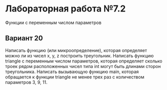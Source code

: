 # Лабораторная работа №7.2
Функции с переменным числом параметров

## Вариант 20
Написать функцию (или микроопределение), которая определяет можно ли из чисел x, y, z построить треугольник. Написать функцию triangle с переменным числом параметров, которая определяет сколько троек рядом расположенных чисел типа int могут быть длинами сторон треугольника. Написать вызывающую функцию main, которая обращается к функции triangle не менее трех раз с количеством параметров 3, 9, 11.